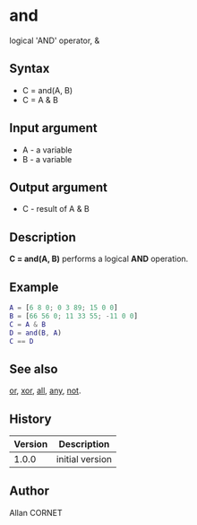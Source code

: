 

# and

logical 'AND' operator, &

## Syntax

- C = and(A, B)
- C = A & B

## Input argument

 - A - a variable
 - B - a variable

## Output argument

 - C - result of A & B

## Description


  <p><b>C = and(A, B)</b> performs a logical <b>AND</b> operation.</p>


## Example

```matlab
A = [6 8 0; 0 3 89; 15 0 0]
B = [66 56 0; 11 33 55; -11 0 0]
C = A & B
D = and(B, A)
C == D
```

## See also

[or](or.md), [xor](../logical/xor.md), [all](all.html), [any](any.html), [not](not.md).
## History

|Version|Description|
|------|------|
|1.0.0|initial version|


## Author

Allan CORNET




